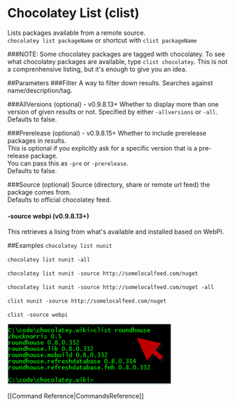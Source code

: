 # Chocolatey List (clist)
Lists packages available from a remote source.  
`chocolatey list packageName` or shortcut with 
`clist packageName` 
  
###NOTE: Some chocolatey packages are tagged with chocolatey. To see what chocolatey packages are available, type `clist chocolatey`. This is not a comprenhensive listing, but it's enough to give you an idea.  
  
##Parameters
###Filter
A way to filter down results. Searches against name/description/tag.  
  
###AllVersions (optional) - v0.9.8.13+
Whether to display more than one version of given results or not. Specified by either `-allversions` or `-all`.  
Defaults to false. 
  
###Prerelease (optional) - v0.9.8.15+
Whether to include prerelease packages in results.  
This is optional if you explicitly ask for a specific version that is a pre-release package.  
You can pass this as `-pre` or `-prerelease`.  
Defaults to false.  
  
###Source (optional)
Source (directory, share or remote url feed) the package comes from.  
Defaults to official chocolatey feed.  
  
#### -source webpi (v0.9.8.13+)
This retrieves a lising from what's available and installed based on WebPI.  
  
##Examples
`chocolatey list nunit`  
  
`chocolatey list nunit -all`  
  
`chocolatey list nunit -source http://somelocalfeed.com/nuget`  
  
`chocolatey list nunit -source http://somelocalfeed.com/nuget -all`  
  
`clist nunit -source http://somelocalfeed.com/nuget`  
  
`clist -source webpi`  
  
![clist in action](images/clistExample.png "clist in action")  
  
[[Command Reference|CommandsReference]]